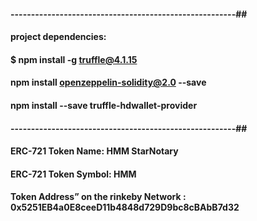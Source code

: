 #### -------------------------------------------------------##
#### project dependencies:
#### $ npm install -g truffle@4.1.15
#### npm install openzeppelin-solidity@2.0 --save
#### npm install --save truffle-hdwallet-provider
#### -------------------------------------------------------##
#### ERC-721 Token Name: HMM StarNotary
#### ERC-721 Token Symbol: HMM
#### Token Address” on the rinkeby Network : 0x5251EB4a0E8ceeD11b4848d729D9bc8cBAbB7d32	
